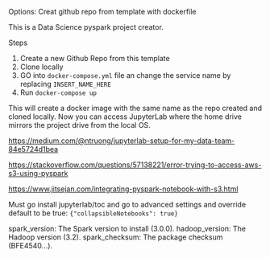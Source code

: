 Options:
Creat github repo from template with dockerfile 


This is a Data Science pyspark project creator. 

Steps
1. Create a new Github Repo from this template
2. Clone locally
3. GO into `docker-compose.yml` file an change the service name by replacing `INSERT_NAME_HERE`
4. Run `docker-compose up`

This will create a docker image with the same name as the repo created and cloned locally. Now you can access JupyterLab where the home drive mirrors the project drive from the local OS.







https://medium.com/@ntruong/jupyterlab-setup-for-my-data-team-84e5724d1bea

https://stackoverflow.com/questions/57138221/error-trying-to-access-aws-s3-using-pyspark

https://www.jitsejan.com/integrating-pyspark-notebook-with-s3.html

Must go install jupyterlab/toc
and go to advanced settings and override default to be true:
`{"collapsibleNotebooks": true}`

spark_version: The Spark version to install (3.0.0).
hadoop_version: The Hadoop version (3.2).
spark_checksum: The package checksum (BFE4540...).
